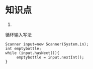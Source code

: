 # 知识点
1. 
循环输入写法
```
Scanner input=new Scanner(System.in);
int emptybottle;
while (input.hasNext()){
     emptybottle = input.nextInt();
}
```
